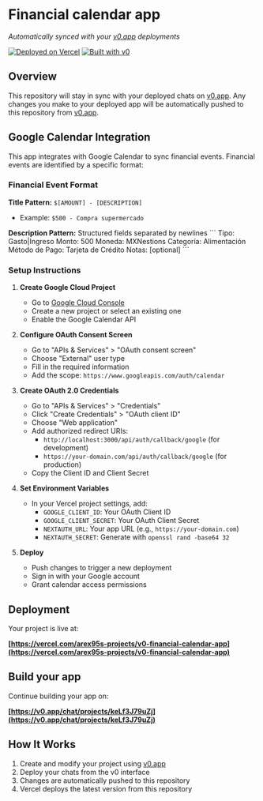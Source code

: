 # Financial calendar app

*Automatically synced with your [v0.app](https://v0.app) deployments*

[![Deployed on Vercel](https://img.shields.io/badge/Deployed%20on-Vercel-black?style=for-the-badge&logo=vercel)](https://vercel.com/arex95s-projects/v0-financial-calendar-app)
[![Built with v0](https://img.shields.io/badge/Built%20with-v0.app-black?style=for-the-badge)](https://v0.app/chat/projects/keLf3J79uZj)

## Overview

This repository will stay in sync with your deployed chats on [v0.app](https://v0.app).
Any changes you make to your deployed app will be automatically pushed to this repository from [v0.app](https://v0.app).

## Google Calendar Integration

This app integrates with Google Calendar to sync financial events. Financial events are identified by a specific format:

### Financial Event Format

**Title Pattern:** `$[AMOUNT] - [DESCRIPTION]`
- Example: `$500 - Compra supermercado`

**Description Pattern:** Structured fields separated by newlines
\`\`\`
Tipo: Gasto|Ingreso
Monto: 500
Moneda: MXNestions 
Categoría: Alimentación
Método de Pago: Tarjeta de Crédito
Notas: [optional]
\`\`\`

### Setup Instructions

1. **Create Google Cloud Project**
   - Go to [Google Cloud Console](https://console.cloud.google.com/)
   - Create a new project or select an existing one
   - Enable the Google Calendar API

2. **Configure OAuth Consent Screen**
   - Go to "APIs & Services" > "OAuth consent screen"
   - Choose "External" user type
   - Fill in the required information
   - Add the scope: `https://www.googleapis.com/auth/calendar`

3. **Create OAuth 2.0 Credentials**
   - Go to "APIs & Services" > "Credentials"
   - Click "Create Credentials" > "OAuth client ID"
   - Choose "Web application"
   - Add authorized redirect URIs:
     - `http://localhost:3000/api/auth/callback/google` (for development)
     - `https://your-domain.com/api/auth/callback/google` (for production)
   - Copy the Client ID and Client Secret

4. **Set Environment Variables**
   - In your Vercel project settings, add:
     - `GOOGLE_CLIENT_ID`: Your OAuth Client ID
     - `GOOGLE_CLIENT_SECRET`: Your OAuth Client Secret
     - `NEXTAUTH_URL`: Your app URL (e.g., `https://your-domain.com`)
     - `NEXTAUTH_SECRET`: Generate with `openssl rand -base64 32`

5. **Deploy**
   - Push changes to trigger a new deployment
   - Sign in with your Google account
   - Grant calendar access permissions

## Deployment

Your project is live at:

**[https://vercel.com/arex95s-projects/v0-financial-calendar-app](https://vercel.com/arex95s-projects/v0-financial-calendar-app)**

## Build your app

Continue building your app on:

**[https://v0.app/chat/projects/keLf3J79uZj](https://v0.app/chat/projects/keLf3J79uZj)**

## How It Works

1. Create and modify your project using [v0.app](https://v0.app)
2. Deploy your chats from the v0 interface
3. Changes are automatically pushed to this repository
4. Vercel deploys the latest version from this repository
